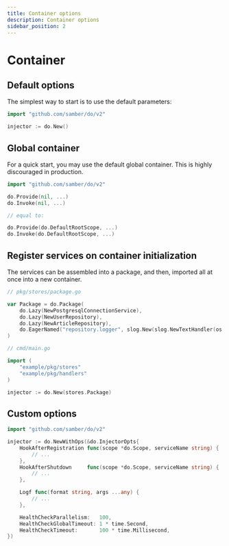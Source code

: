 ```yaml
---
title: Container options
description: Container options
sidebar_position: 2
---
```


# Container

## Default options

The simplest way to start is to use the default parameters:

```go
import "github.com/samber/do/v2"

injector := do.New()
```

## Global container

For a quick start, you may use the default global container. This is highly discouraged in production.

```go
import "github.com/samber/do/v2"

do.Provide(nil, ...)
do.Invoke(nil, ...)

// equal to:

do.Provide(do.DefaultRootScope, ...)
do.Invoke(do.DefaultRootScope, ...)
```

## Register services on container initialization

The services can be assembled into a package, and then, imported all at once into a new container.

```go
// pkg/stores/package.go

var Package = do.Package(
    do.Lazy(NewPostgresqlConnectionService),
    do.Lazy(NewUserRepository),
    do.Lazy(NewArticleRepository),
    do.EagerNamed("repository.logger", slog.New(slog.NewTextHandler(os.Stdout, nil))),
)
```

```go
// cmd/main.go

import (
    "example/pkg/stores"
    "example/pkg/handlers"
)

injector := do.New(stores.Package)
```

## Custom options

```go
import "github.com/samber/do/v2"

injector := do.NewWithOps(&do.InjectorOpts{
    HookAfterRegistration func(scope *do.Scope, serviceName string) {
        // ...
    },
    HookAfterShutdown     func(scope *do.Scope, serviceName string) {
        // ...
    },

    Logf func(format string, args ...any) {
        // ...
    },

    HealthCheckParallelism:   100,
    HealthCheckGlobalTimeout: 1 * time.Second,
    HealthCheckTimeout:       100 * time.Millisecond,
})
```
